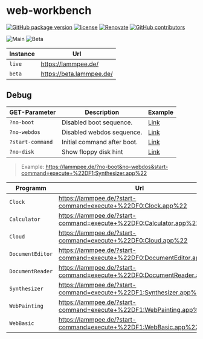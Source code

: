 # web-workbench

[![GitHub package version](https://img.shields.io/github/package-json/v/ThornWalli/web-workbench.svg)](https://github.com/ThornWalli/web-workbench)
[![license](https://img.shields.io/github/license/ThornWalli/web-workbench.svg)](https://github.com/ThornWalli/web-workbench)
[![Renovate](https://img.shields.io/badge/renovate-enabled-brightgreen.svg)](https://renovatebot.com)
[![GitHub contributors](https://img.shields.io/github/contributors/ThornWalli/web-workbench.svg)](https://github.com/ThornWalli/web-workbench/graphs/contributors)

![Main](https://github.com/ThornWalli/web-workbench/workflows/Main/badge.svg)
![Beta](https://github.com/ThornWalli/web-workbench/workflows/Beta/badge.svg)

| Instance | Url                        |
| -------- | -------------------------- |
| `live`   | <https://lammpee.de/>      |
| `beta`   | <https://beta.lammpee.de/> |

## Debug

| GET-Parameter    | Description                 | Example                                                                     |
| ---------------- | --------------------------- | --------------------------------------------------------------------------- |
| `?no-boot`       | Disabled boot sequence.     | [Link](https://lammpee.de/?no-boot)                                         |
| `?no-webdos`     | Disabled webdos sequence.   | [Link](https://lammpee.de/?no-webdos)                                       |
| `?start-command` | Initial command after boot. | [Link](https://lammpee.de/?start-command=execute+%22DF1:Synthesizer.app%22) |
| `?no-disk`       | Show floppy disk hint       | [Link](https://lammpee.de/?no-disk)                                         |

> Example: <https://lammpee.de/?no-boot&no-webdos&start-command=execute+%22DF1:Synthesizer.app%22>

| Programm         | Url                                                                      |
| ---------------- | ------------------------------------------------------------------------ |
| `Clock`          | <https://lammpee.de/?start-command=execute+%22DF0:Clock.app%22>          |
| `Calculator`     | <https://lammpee.de/?start-command=execute+%22DF0:Calculator.app%22>     |
| `Cloud`          | <https://lammpee.de/?start-command=execute+%22DF0:Cloud.app%22>          |
| `DocumentEditor` | <https://lammpee.de/?start-command=execute+%22DF0:DocumentEditor.app%22> |
| `DocumentReader` | <https://lammpee.de/?start-command=execute+%22DF0:DocumentReader.app%22> |
| `Synthesizer`    | <https://lammpee.de/?start-command=execute+%22DF1:Synthesizer.app%22>    |
| `WebPainting`    | <https://lammpee.de/?start-command=execute+%22DF1:WebPainting.app%22>    |
| `WebBasic`       | <https://lammpee.de/?start-command=execute+%22DF1:WebBasic.app%22>       |
